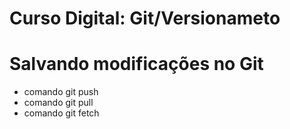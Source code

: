 # Curso Digital: Git/Versionameto

# Salvando modificações no Git
* comando git push
* comando git pull
* comando git fetch
